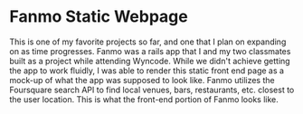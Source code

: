 # Fanmo Static Webpage

This is one of my favorite projects so far, and one that I plan on expanding on as time progresses. 
Fanmo was a rails app that I and my two classmates built as a project while attending Wyncode. While we didn't achieve getting the app to
work fluidly, I was able to render this static front end page as a mock-up of what the app was supposed to look like. 
Fanmo utilizes the Foursquare search API to find local venues, bars, restaurants, etc. closest to the user location. This is what the front-end portion
of Fanmo looks like.
